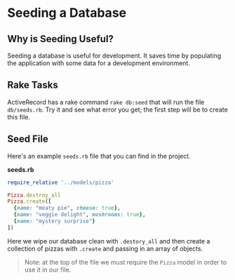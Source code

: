 # Seeding a Database

## Why is Seeding Useful?

Seeding a database is useful for development. It saves time by populating the application with some data for a development environment.

## Rake Tasks

ActiveRecord has a rake command `rake db:seed` that will run the file `db/seeds.rb`. Try it and see what error you get; the first step will be to create this file.

## Seed File

Here's an example `seeds.rb` file that you can find in the project.

**seeds.rb**

```ruby
require_relative '../models/pizza'

Pizza.destroy_all
Pizza.create([
  {name: "meaty pie", cheese: true},
  {name: "veggie delight", mushrooms: true},
  {name: "mystery surprise"}  
])
```

Here we wipe our database clean with `.destory_all` and then create a collection of pizzas with `.create` and passing in an array of objects.

>Note: at the top of the file we must require the `Pizza` model in order to use it in our file.